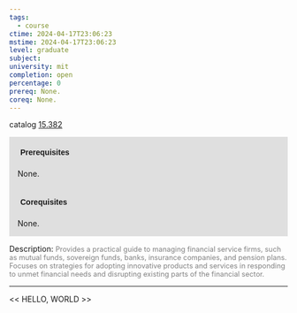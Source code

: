 ```yaml
---
tags:
  - course
ctime: 2024-04-17T23:06:23
mstime: 2024-04-17T23:06:23
level: graduate
subject: 
university: mit
completion: open
percentage: 0
prereq: None.
coreq: None.
---
```


catalog [15.382](http://student.mit.edu/catalog/m15b.html#15.382)

<span style="display: block; padding: 15px; background-color: rgb(100, 100, 100, 0.2);"><font id="m_prereq1121_0" style="display: block; font-family: Arial, sans-serif; font-weight: bold; padding: 5px">Prerequisites</font><br><span id="prereq1121_0">None.</span></span>
<span style="display: block; padding: 15px; background-color: rgb(100, 100, 100, 0.2);"><font id="m_coreq1121_0" style="display: block; font-family: Arial, sans-serif; font-weight: bold; padding: 5px">Corequisites</font><br><span id="coreq1121_0">None.</span></span>

<font style="">Description:</font>
<font style="color: grey; font-size: 0.8rem;">Provides a practical guide to managing financial service firms, such as mutual funds, sovereign funds, banks, insurance companies, and pension plans. Focuses on strategies for adopting innovative products and services in responding to unmet financial needs and disrupting existing parts of the financial sector.</font>



---

<< HELLO, WORLD >>
